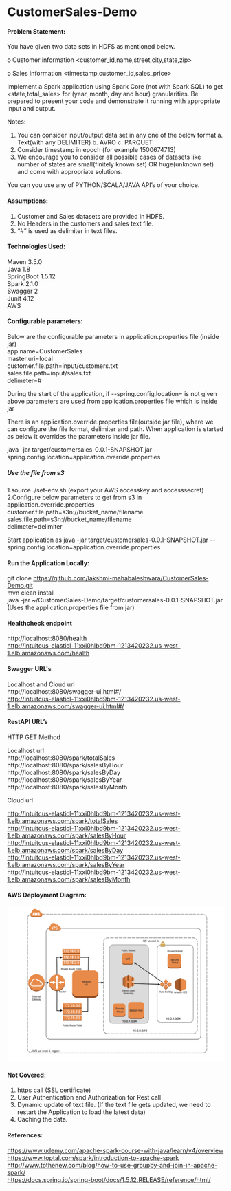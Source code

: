 # CustomerSales-Demo

#### Problem Statement:

You have given two data sets in HDFS as mentioned below.

o	Customer information <customer_id,name,street,city,state,zip> 

o	Sales information <timestamp,customer_id,sales_price>
     
Implement a Spark application using Spark Core (not with Spark SQL) to get <state,total_sales> for (year, month, day and hour) granularities. Be prepared to present your code and demonstrate it running with appropriate input and output.

Notes: 
1.	You can consider input/output data set in any one of the below format
a.	Text(with any DELIMITER)
b.	AVRO
c.	PARQUET
2.	Consider timestamp in epoch (for example 1500674713)
3.	We encourage you to consider all possible cases of datasets like number of states are small(finitely known set) OR huge(unknown set) and come with appropriate solutions.

You can you use any of PYTHON/SCALA/JAVA API’s of your choice.

#### Assumptions:
1. Customer and Sales datasets are provided in HDFS.<br>
2. No Headers in the customers and sales text file.<br>
3. “#” is used as delimiter in text files.<br>

#### Technologies Used:

Maven 3.5.0<br>
Java 1.8<br>
SpringBoot 1.5.12<br>
Spark 2.1.0<br>
Swagger 2<br>
Junit 4.12<br>
AWS

#### Configurable parameters:
Below are the configurable parameters in application.properties file (inside jar)<br>
	app.name=CustomerSales<br>
	master.uri=local<br>
	customer.file.path=input/customers.txt<br>
	sales.file.path=input/sales.txt<br>
	delimeter=#<br>

During the start of the application, if --spring.config.location=<property file name> is not given above parameters are used from application.properties file which is inside jar<br>

There is an application.override.properties file(outside jar file), where we can configure the file format, delimiter and path. When application is started as below it overrides the parameters inside jar file.<br>

java -jar target/customersales-0.0.1-SNAPSHOT.jar --spring.config.location=application.override.properties<br>

##### Use the file from s3
1.source ./set-env.sh (export your AWS accesskey and accesssecret)<br>
2.Configure below parameters to get from s3 in application.override.properties<br>
	customer.file.path=s3n://bucket_name/filename<br>
	sales.file.path=s3n://bucket_name/filename<br>
	delimeter=delimiter<br>

Start application as java -jar target/customersales-0.0.1-SNAPSHOT.jar --spring.config.location=application.override.properties<br>


#### Run the Application Locally:
git clone https://github.com/lakshmi-mahabaleshwara/CustomerSales-Demo.git<br>
mvn clean install<br>
java -jar ~/CustomerSales-Demo/target/customersales-0.0.1-SNAPSHOT.jar (Uses the application.properties file from jar)<br>

#### Healthcheck endpoint
http://localhost:8080/health <br>
http://intuitcus-elasticl-11xxi0hlbd9bm-1213420232.us-west-1.elb.amazonaws.com/health <br>

#### Swagger URL's
Localhost and Cloud url<br>
http://localhost:8080/swagger-ui.html#/ <br>
http://intuitcus-elasticl-11xxi0hlbd9bm-1213420232.us-west-1.elb.amazonaws.com/swagger-ui.html#/<br>

#### RestAPI URL’s

HTTP GET Method <br>

Localhost url <br>
http://localhost:8080/spark/totalSales <br>
http://localhost:8080/spark/salesByHour <br>
http://localhost:8080/spark/salesByDay<br>
http://localhost:8080/spark/salesByYear<br>
http://localhost:8080/spark/salesByMonth<br>

Cloud url <br>

http://intuitcus-elasticl-11xxi0hlbd9bm-1213420232.us-west-1.elb.amazonaws.com/spark/totalSales<br>
http://intuitcus-elasticl-11xxi0hlbd9bm-1213420232.us-west-1.elb.amazonaws.com/spark/salesByHour<br>
http://intuitcus-elasticl-11xxi0hlbd9bm-1213420232.us-west-1.elb.amazonaws.com/spark/salesByDay<br>
http://intuitcus-elasticl-11xxi0hlbd9bm-1213420232.us-west-1.elb.amazonaws.com/spark/salesByYear<br>
http://intuitcus-elasticl-11xxi0hlbd9bm-1213420232.us-west-1.elb.amazonaws.com/spark/salesByMonth<br>

#### AWS Deployment Diagram:

![aH3lt text](https://github.com/lakshmi-mahabaleshwara/CustomerSales-Demo/blob/master/Deployment_Diagram.png?raw=true "Title")

#### Not Covered:
1. https call (SSL certificate) <br>
2. User Authentication and Authorization for Rest call <br>
3. Dynamic update of text file. (If the text file gets updated, we need to restart the Application to load the latest data)<br>
4. Caching the data.<br>

#### References:
https://www.udemy.com/apache-spark-course-with-java/learn/v4/overview<br>
https://www.toptal.com/spark/introduction-to-apache-spark<br>
http://www.tothenew.com/blog/how-to-use-groupby-and-join-in-apache-spark/<br>
https://docs.spring.io/spring-boot/docs/1.5.12.RELEASE/reference/html/<br>

